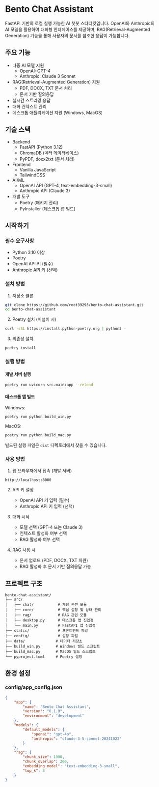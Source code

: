 # Bento Chat Assistant

FastAPI 기반의 로컬 실행 가능한 AI 챗봇 스타터킷입니다. OpenAI와 Anthropic의 AI 모델을 활용하여 대화형 인터페이스를 제공하며, RAG(Retrieval-Augmented Generation) 기능을 통해 사용자의 문서를 참조한 응답이 가능합니다.

## 주요 기능

- 다중 AI 모델 지원
  - OpenAI: GPT-4
  - Anthropic: Claude 3 Sonnet
- RAG(Retrieval-Augmented Generation) 지원
  - PDF, DOCX, TXT 문서 처리
  - 문서 기반 질의응답
- 실시간 스트리밍 응답
- 대화 컨텍스트 관리
- 데스크톱 애플리케이션 지원 (Windows, MacOS)

## 기술 스택

- Backend
  - FastAPI (Python 3.12)
  - ChromaDB (벡터 데이터베이스)
  - PyPDF, docx2txt (문서 처리)
- Frontend
  - Vanilla JavaScript
  - TailwindCSS
- AI/ML
  - OpenAI API (GPT-4, text-embedding-3-small)
  - Anthropic API (Claude 3)
- 개발 도구
  - Poetry (패키지 관리)
  - PyInstaller (데스크톱 앱 빌드)

## 시작하기

### 필수 요구사항

- Python 3.10 이상
- Poetry
- OpenAI API 키 (필수)
- Anthropic API 키 (선택)

### 설치 방법

1. 저장소 클론
~~~bash
git clone https://github.com/root39293/bento-chat-assistant.git
cd bento-chat-assistant
~~~

2. Poetry 설치 (미설치 시)
~~~bash
curl -sSL https://install.python-poetry.org | python3 -
~~~

3. 의존성 설치
~~~bash
poetry install
~~~

### 실행 방법

#### 개발 서버 실행
~~~bash
poetry run uvicorn src.main:app --reload
~~~

#### 데스크톱 앱 빌드

Windows:
~~~bash
poetry run python build_win.py
~~~

MacOS:
~~~bash
poetry run python build_mac.py
~~~

빌드된 실행 파일은 `dist` 디렉토리에서 찾을 수 있습니다.

### 사용 방법

1. 웹 브라우저에서 접속 (개발 서버)
~~~
http://localhost:8000
~~~

2. API 키 설정
   - OpenAI API 키 입력 (필수)
   - Anthropic API 키 입력 (선택)

3. 대화 시작
   - 모델 선택 (GPT-4 또는 Claude 3)
   - 컨텍스트 활성화 여부 선택
   - RAG 활성화 여부 선택

4. RAG 사용 시
   - 문서 업로드 (PDF, DOCX, TXT 지원)
   - RAG 활성화 후 문서 기반 질의응답 가능

## 프로젝트 구조

~~~
bento-chat-assistant/
├── src/
│   ├── chat/           # 채팅 관련 모듈
│   ├── core/           # 핵심 설정 및 상태 관리
│   ├── rag/            # RAG 관련 모듈
│   ├── desktop.py      # 데스크톱 앱 진입점
│   └── main.py         # FastAPI 앱 진입점
├── static/             # 프론트엔드 파일
├── config/             # 설정 파일
├── data/              # 데이터 저장소
├── build_win.py       # Windows 빌드 스크립트
├── build_mac.py       # MacOS 빌드 스크립트
└── pyproject.toml     # Poetry 설정
~~~

## 환경 설정

### config/app_config.json
~~~json
{
    "app": {
        "name": "Bento Chat Assistant",
        "version": "0.1.0",
        "environment": "development"
    },
    "models": {
        "default_models": {
            "openai": "gpt-4o",
            "anthropic": "claude-3-5-sonnet-20241022"
        }
    },
    "rag": {
        "chunk_size": 1000,
        "chunk_overlap": 200,
        "embedding_model": "text-embedding-3-small",
        "top_k": 3
    }
}
~~~
